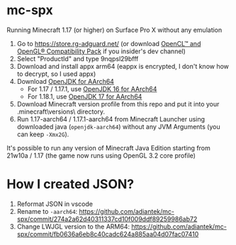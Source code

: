 # mc-spx
Running Minecraft 1.17 (or higher) on Surface Pro X without any emulation

1. Go to https://store.rg-adguard.net/ (or download [OpenCL™ and OpenGL® Compatibility Pack](https://aka.ms/clglcp-faq) if you insider's dev channel)
2. Select "ProductId" and type 9nqpsl29bfff
3. Download and install appx arm64 (eappx is encrypted, I don't know how to decrypt, so I used appx)
4. Download [OpenJDK for AArch64](https://docs.microsoft.com/en-us/java/openjdk/download)
   - For 1.17 / 1.17.1, use [OpenJDK 16 for AArch64](https://docs.microsoft.com/en-us/java/openjdk/download#openjdk-16)
   - For 1.18.1, use [OpenJDK 17 for AArch64](https://docs.microsoft.com/en-us/java/openjdk/download#openjdk-17)
6. Download Minecraft version profile from this repo and put it into your .minecraft\versions\ directory.
7. Run 1.17-aarch64 / 1.17.1-aarch64 from Minecraft Launcher using downloaded java (`openjdk-aarch64`) without any JVM Arguments (you can keep `-Xmx2G`).

It's possible to run any version of Minecraft Java Edition starting from 21w10a / 1.17 (the game now runs using OpenGL 3.2 core profile)

# How I created JSON?

1. Reformat JSON in vscode
2. Rename to `-aarch64`: https://github.com/adiantek/mc-spx/commit/274a2a62d40311337cd10f009ddf89259986ab72
3. Change LWJGL version to the ARM64: https://github.com/adiantek/mc-spx/commit/fb0636a6eb8c40cadc624a885aa04d07fac07410
